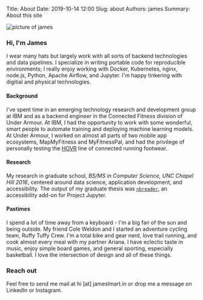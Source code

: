 Title: About
Date: 2019-10-14 12:00
Slug: about
Authors: james
Summary: About this site

![picture of james]({static}../images/self2.png)  
### Hi, I'm James
I wear many hats but largely work with all sorts of backend technologies and data pipelines. I specialize in writing portable code for reproducible environments; I  really enjoy working with Docker, Kubernetes, nginx, node.js, Python, Apache Airflow, and Jupyter. I'm happy tinkering with digitial and physical technologies.

#### Background
I've spent time in an emerging technology research and development group at IBM and as a backend engineer in the Connected Fitness division of Under Armour. At IBM, I had the opportunity to work with some wonderful, smart people to automate training and deploying machine learning models. At Under Armour, I worked on almost all parts of two mobile app ecosystems, MapMyFitness and MyFitnessPal, and had the privilege of personally testing the [HOVR](https://www.runnersworld.com/uk/gear/shoes/a25917965/under-armour-hovr-infinite-review/) line of connected running footwear.

#### Research
My research in graduate school, _BS/MS in Computer Science, UNC Chapel Hill 2016_, centered around data science, application development, and accessibility. The output of my graduate thesis was [`nbreader`](https://jameslmart.in/jupyter-a11y/), an accessibility add-on for Project Jupyter.

#### Pastimes
I spend a lot of time away from a keyboard - I'm a big fan of the sun and being outside. My friend Cole Weldon and I started an adventure cycling team, Ruffy Tuffy Crew. I'm a total bike and gear nerd, love trail running, and cook almost every meal with my partner Ariana. I have eclectic taste in music, enjoy simple board games, and general sporting, especially basketball. I love the intersection of design and all of these things.

### Reach out
Feel free to send me mail at hi [at] jameslmart.in or drop me a message on LinkedIn or Instagram.
